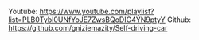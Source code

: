 Youtube: https://www.youtube.com/playlist?list=PLB0Tybl0UNfYoJE7ZwsBQoDIG4YN9ptyY
Github: https://github.com/gniziemazity/Self-driving-car